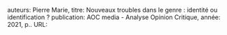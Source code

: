 auteurs: Pierre Marie, 
titre: Nouveaux troubles dans le genre : identité ou identification ?
publication: AOC media - Analyse Opinion Critique, 
année: 2021, 
p.. 
URL: 

